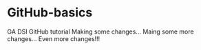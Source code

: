 # GitHub-basics
GA DSI GitHub tutorial
Making some changes...
Maing some more changes...
Even more changes!!!
